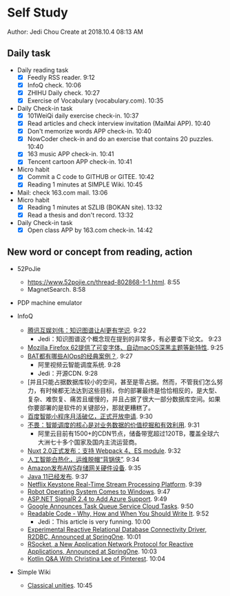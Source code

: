# Self Study

Author: Jedi Chou
Create at 2018.10.4 08:13 AM

## Daily task

* Daily reading task
  -[x] Feedly RSS reader. 9:12
  -[x] InfoQ check. 10:06
  -[x] ZHIHU Daily check. 10:27
  -[x] Exercise of Vocabulary (vocabulary.com). 10:35

* Daily Check-in task
  -[x] 101WeiQi daily exercise check-in. 10:37
  -[x] Read articles and check interview invitation (MaiMai APP). 10:40
  -[x] Don't memorize words APP check-in. 10:40
  -[x] NowCoder check-in and do an exercise that contains 20 puzzles. 10:40
  -[x] 163 music APP check-in. 10:41
  -[x] Tencent cartoon APP check-in. 10:41

* Micro habit
  -[x] Commit a C code to GITHUB or GITEE. 10:42
  -[x] Reading 1 minutes at SIMPLE Wiki. 10:45
  
* Mail: check 163.com mail. 13:06
* Micro habit
  -[x] Reading 1 minutes at SZLIB (BOKAN site). 13:32
  -[x] Read a thesis and don't record. 13:32

* Daily Check-in task  
  -[x] Open class APP by 163.com check-in. 14:42

## New word or concept from reading, action

* 52PoJie
  - https://www.52pojie.cn/thread-802868-1-1.html. 8:55
  - MagnetSearch. 8:58

* PDP machine emulator
* InfoQ
  - [腾讯互娱刘伟：知识图谱让AI更有学识](http://www.infoq.com/cn/news/2018/09/tencent-ai-knowledge). 9:22
    - Jedi：知识图谱这个概念现在提到的非常多，有必要查下论文。 9:23
  - [Mozilla Firefox 62提供了可变字体、自动macOS深黑主题等新特性](http://www.infoq.com/cn/news/2018/09/firefox-62). 9:25
  - [BAT都有哪些AIOps的经典案例？](http://www.infoq.com/cn/news/2018/09/bat-aiops-cases). 9:27
    - 阿里视频云智能调度系统. 9:28
	- Jedi：开源CDN. 9:28
  - [并且只能占据数据库较小的空间，甚至是零占据。然而，不管我们怎么努力，有时候都无法达到这些目标，你的部署最终是恰恰相反的，是大型、复杂、难恢复、痛苦且缓慢的，并且占据了很大一部分数据库空间。如果你要部署的是软件的关键部分，那就更糟糕了。 
  - [百度智能小程序月活破亿，正式开放申请](http://www.infoq.com/cn/news/2018/10/Baidu-smart-program-open-apply). 9:30
  - [不畏：智能调度的核心是对业务数据的价值挖掘和有效利用](http://www.infoq.com/cn/news/2018/10/alibaba-intelligent-dispatching). 9:31
    - 阿里云目前有1500+的CDN节点，储备带宽超过120TB，覆盖全球六大洲七十多个国家及国内主流运营商。
  - [Nuxt 2.0正式发布：支持 Webpack 4、ES module](http://www.infoq.com/cn/news/2018/10/Nuxt2.0-release). 9:32
  - [人工智能白热化，运维脱帽“背锅侠”](http://www.infoq.com/cn/news/2018/10/aiops-dev-heated-up). 9:34
  - [Amazon发布AWS存储网关硬件设备](http://www.infoq.com/cn/news/2018/10/aws-storage-gateway-appliance). 9:35
  - [Java 11已经发布](http://www.infoq.com/cn/news/2018/10/java11-released). 9:37
  - [Netflix Keystone Real-Time Stream Processing Platform](https://www.infoq.com/news/2018/09/Netflix-Keystone-Real-Time-Proc). 9:39
  - [Robot Operating System Comes to Windows](https://www.infoq.com/news/2018/10/robot-os-coming-to-windows). 9:47
  - [ASP.NET SignalR 2.4 to Add Azure Support](https://www.infoq.com/news/2018/10/aspnet-signalr). 9:49
  - [Google Announces Task Queue Service Cloud Tasks](https://www.infoq.com/news/2018/10/google-cloud-tasks). 9:50
  - [Readable Code - Why, How and When You Should Write It](https://www.infoq.com/news/2018/10/readable-code). 9:52
    - Jedi：This article is very funning. 10:00
  - [Experimental Reactive Relational Database Connectivity Driver, R2DBC, Announced at SpringOne](https://www.infoq.com/news/2018/10/springone-r2dbc). 10:01
  - [RSocket, a New Application Network Protocol for Reactive Applications, Announced at SpringOne](https://www.infoq.com/news/2018/10/rsocket-facebook).  10:03
  - [Kotlin Q&A With Christina Lee of Pinterest](https://www.infoq.com/news/2018/10/kotlin-pinterest). 10:04
  
* Simple Wiki
  - [Classical unities](https://simple.wikipedia.org/wiki/Classical_unities). 10:45
